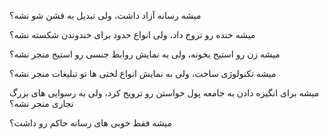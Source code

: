 میشه رسانه آزاد داشت، ولی تبدیل به فشن شو نشه؟

میشه خنده رو تروج داد، ولی انواع حدود برای خندوندن شکسته نشه؟

میشه زن رو استیج بخونه، ولی به نمایش روابط جنسی رو استیج منجر نشه؟

میشه تکنولوژی ساخت، ولی به نمایش انواع لختی ها تو تبلیغات منجر نشه؟

میشه برای انگیزه دادن به جامعه پول خواستن رو ترویج کرد، ولی به رسوایی های بزرگ تجاری منجر نشه؟

میشه فقط خوبی های رسانه حاکم رو داشت؟
